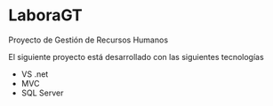# LaboraGT
Proyecto de Gestión de Recursos Humanos

El siguiente proyecto está desarrollado con las siguientes tecnologías
* VS .net
* MVC
* SQL Server
